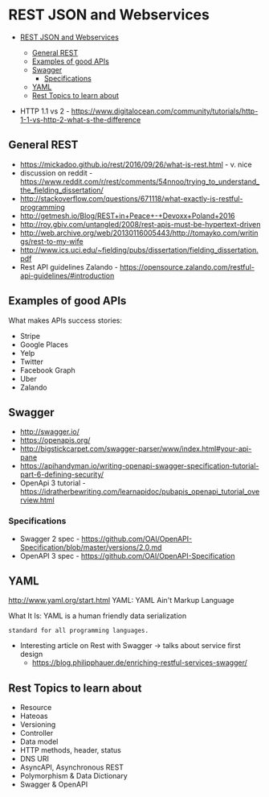 # REST JSON and Webservices

- [REST JSON and Webservices](#rest-json-and-webservices)
  - [General REST](#general-rest)
  - [Examples of good APIs](#examples-of-good-apis)
  - [Swagger](#swagger)
    - [Specifications](#specifications)
  - [YAML](#yaml)
  - [Rest Topics to learn about](#rest-topics-to-learn-about)

- HTTP 1.1 vs 2 -
    <https://www.digitalocean.com/community/tutorials/http-1-1-vs-http-2-what-s-the-difference>

## General REST

- <https://mickadoo.github.io/rest/2016/09/26/what-is-rest.html> - v.
    nice
- discussion on reddit -
    <https://www.reddit.com/r/rest/comments/54nnoo/trying_to_understand_the_fielding_dissertation/>
- <http://stackoverflow.com/questions/671118/what-exactly-is-restful-programming>
- <http://getmesh.io/Blog/REST+in+Peace+-+Devoxx+Poland+2016>
- <http://roy.gbiv.com/untangled/2008/rest-apis-must-be-hypertext-driven>
- <http://web.archive.org/web/20130116005443/http://tomayko.com/writings/rest-to-my-wife>
- <http://www.ics.uci.edu/~fielding/pubs/dissertation/fielding_dissertation.pdf>
- Rest API guidelines Zalando -
    <https://opensource.zalando.com/restful-api-guidelines/#introduction>

## Examples of good APIs

What makes APIs success stories:

- Stripe
- Google Places
- Yelp
- Twitter
- Facebook Graph
- Uber
- Zalando

## Swagger

- <http://swagger.io/>
- <https://openapis.org/>
- <http://bigstickcarpet.com/swagger-parser/www/index.html#your-api-pane>
- <https://apihandyman.io/writing-openapi-swagger-specification-tutorial-part-6-defining-security/>
- OpenApi 3 tutorial -
    <https://idratherbewriting.com/learnapidoc/pubapis_openapi_tutorial_overview.html>

### Specifications

- Swagger 2 spec - <https://github.com/OAI/OpenAPI-Specification/blob/master/versions/2.0.md>
- OpenAPI 3 spec - <https://github.com/OAI/OpenAPI-Specification>

## YAML

<http://www.yaml.org/start.html> YAML: YAML Ain\'t Markup Language

What It Is: YAML is a human friendly data serialization

    standard for all programming languages.

- Interesting article on Rest with Swagger -> talks about service first design
  - <https://blog.philipphauer.de/enriching-restful-services-swagger/>

## Rest Topics to learn about

- Resource
- Hateoas
- Versioning
- Controller
- Data model
- HTTP methods, header, status
- DNS URI
- AsyncAPI, Asynchronous REST
- Polymorphism & Data Dictionary
- Swagger & OpenAPI
